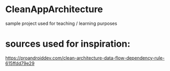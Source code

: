 # CleanAppArchitecture
sample project used for teaching / learning purposes
# sources used for inspiration: 
https://proandroiddev.com/clean-architecture-data-flow-dependency-rule-615ffdd79e29
